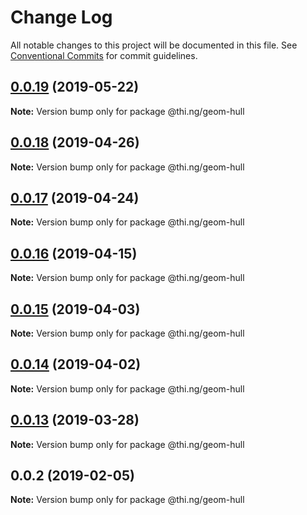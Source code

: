 # Change Log

All notable changes to this project will be documented in this file.
See [Conventional Commits](https://conventionalcommits.org) for commit guidelines.

## [0.0.19](https://github.com/thi-ng/umbrella/compare/@thi.ng/geom-hull@0.0.18...@thi.ng/geom-hull@0.0.19) (2019-05-22)

**Note:** Version bump only for package @thi.ng/geom-hull





## [0.0.18](https://github.com/thi-ng/umbrella/compare/@thi.ng/geom-hull@0.0.17...@thi.ng/geom-hull@0.0.18) (2019-04-26)

**Note:** Version bump only for package @thi.ng/geom-hull





## [0.0.17](https://github.com/thi-ng/umbrella/compare/@thi.ng/geom-hull@0.0.16...@thi.ng/geom-hull@0.0.17) (2019-04-24)

**Note:** Version bump only for package @thi.ng/geom-hull





## [0.0.16](https://github.com/thi-ng/umbrella/compare/@thi.ng/geom-hull@0.0.15...@thi.ng/geom-hull@0.0.16) (2019-04-15)

**Note:** Version bump only for package @thi.ng/geom-hull





## [0.0.15](https://github.com/thi-ng/umbrella/compare/@thi.ng/geom-hull@0.0.14...@thi.ng/geom-hull@0.0.15) (2019-04-03)

**Note:** Version bump only for package @thi.ng/geom-hull





## [0.0.14](https://github.com/thi-ng/umbrella/compare/@thi.ng/geom-hull@0.0.13...@thi.ng/geom-hull@0.0.14) (2019-04-02)

**Note:** Version bump only for package @thi.ng/geom-hull





## [0.0.13](https://github.com/thi-ng/umbrella/compare/@thi.ng/geom-hull@0.0.12...@thi.ng/geom-hull@0.0.13) (2019-03-28)

**Note:** Version bump only for package @thi.ng/geom-hull







## 0.0.2 (2019-02-05)

**Note:** Version bump only for package @thi.ng/geom-hull
